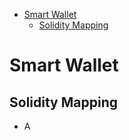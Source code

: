 - [Smart Wallet](#smart-wallet)
  - [Solidity Mapping](#solidity-mapping)

# Smart Wallet

## Solidity Mapping

- A
